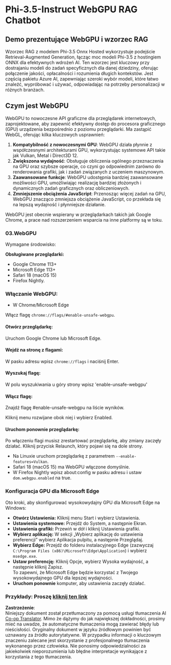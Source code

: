 <!--
CO_OP_TRANSLATOR_METADATA:
{
  "original_hash": "b62864faf628eb07f5231d4885555198",
  "translation_date": "2025-07-17T03:09:32+00:00",
  "source_file": "md/02.Application/01.TextAndChat/Phi3/WebGPUWithPhi35Readme.md",
  "language_code": "pl"
}
-->
# Phi-3.5-Instruct WebGPU RAG Chatbot

## Demo prezentujące WebGPU i wzorzec RAG

Wzorzec RAG z modelem Phi-3.5 Onnx Hosted wykorzystuje podejście Retrieval-Augmented Generation, łącząc moc modeli Phi-3.5 z hostingiem ONNX dla efektywnych wdrożeń AI. Ten wzorzec jest kluczowy przy dostrajaniu modeli do zadań specyficznych dla danej dziedziny, oferując połączenie jakości, opłacalności i rozumienia długich kontekstów. Jest częścią pakietu Azure AI, zapewniając szeroki wybór modeli, które łatwo znaleźć, wypróbować i używać, odpowiadając na potrzeby personalizacji w różnych branżach.

## Czym jest WebGPU  
WebGPU to nowoczesne API graficzne dla przeglądarek internetowych, zaprojektowane, aby zapewnić efektywny dostęp do procesora graficznego (GPU) urządzenia bezpośrednio z poziomu przeglądarki. Ma zastąpić WebGL, oferując kilka kluczowych usprawnień:

1. **Kompatybilność z nowoczesnymi GPU**: WebGPU działa płynnie z współczesnymi architekturami GPU, wykorzystując systemowe API takie jak Vulkan, Metal i Direct3D 12.
2. **Zwiększona wydajność**: Obsługuje obliczenia ogólnego przeznaczenia na GPU oraz szybsze operacje, co czyni go odpowiednim zarówno do renderowania grafiki, jak i zadań związanych z uczeniem maszynowym.
3. **Zaawansowane funkcje**: WebGPU udostępnia bardziej zaawansowane możliwości GPU, umożliwiając realizację bardziej złożonych i dynamicznych zadań graficznych oraz obliczeniowych.
4. **Zmniejszenie obciążenia JavaScript**: Przenosząc więcej zadań na GPU, WebGPU znacząco zmniejsza obciążenie JavaScript, co przekłada się na lepszą wydajność i płynniejsze działanie.

WebGPU jest obecnie wspierany w przeglądarkach takich jak Google Chrome, a prace nad rozszerzeniem wsparcia na inne platformy są w toku.

### 03.WebGPU  
Wymagane środowisko:

**Obsługiwane przeglądarki:**  
- Google Chrome 113+  
- Microsoft Edge 113+  
- Safari 18 (macOS 15)  
- Firefox Nightly.

### Włączanie WebGPU:

- W Chrome/Microsoft Edge  

Włącz flagę `chrome://flags/#enable-unsafe-webgpu`.

#### Otwórz przeglądarkę:  
Uruchom Google Chrome lub Microsoft Edge.

#### Wejdź na stronę z flagami:  
W pasku adresu wpisz `chrome://flags` i naciśnij Enter.

#### Wyszukaj flagę:  
W polu wyszukiwania u góry strony wpisz 'enable-unsafe-webgpu'

#### Włącz flagę:  
Znajdź flagę #enable-unsafe-webgpu na liście wyników.

Kliknij menu rozwijane obok niej i wybierz Enabled.

#### Uruchom ponownie przeglądarkę:  

Po włączeniu flagi musisz zrestartować przeglądarkę, aby zmiany zaczęły działać. Kliknij przycisk Relaunch, który pojawi się na dole strony.

- Na Linuxie uruchom przeglądarkę z parametrem `--enable-features=Vulkan`.  
- Safari 18 (macOS 15) ma WebGPU włączone domyślnie.  
- W Firefox Nightly wpisz about:config w pasku adresu i ustaw `dom.webgpu.enabled` na true.

### Konfiguracja GPU dla Microsoft Edge  

Oto kroki, aby skonfigurować wysokowydajny GPU dla Microsoft Edge na Windows:

- **Otwórz Ustawienia:** Kliknij menu Start i wybierz Ustawienia.  
- **Ustawienia systemowe:** Przejdź do System, a następnie Ekran.  
- **Ustawienia grafiki:** Przewiń w dół i kliknij Ustawienia grafiki.  
- **Wybierz aplikację:** W sekcji „Wybierz aplikację do ustawienia preferencji” wybierz Aplikacja pulpitu, a następnie Przeglądaj.  
- **Wybierz Edge:** Przejdź do folderu instalacyjnego Edge (zazwyczaj `C:\Program Files (x86)\Microsoft\Edge\Application`) i wybierz `msedge.exe`.  
- **Ustaw preferencję:** Kliknij Opcje, wybierz Wysoka wydajność, a następnie kliknij Zapisz.  
To zapewni, że Microsoft Edge będzie korzystać z Twojego wysokowydajnego GPU dla lepszej wydajności.  
- **Uruchom ponownie** komputer, aby ustawienia zaczęły działać.

### Przykłady: Proszę [kliknij ten link](https://github.com/microsoft/aitour-exploring-cutting-edge-models/tree/main/src/02.ONNXRuntime/01.WebGPUChatRAG)

**Zastrzeżenie**:  
Niniejszy dokument został przetłumaczony za pomocą usługi tłumaczenia AI [Co-op Translator](https://github.com/Azure/co-op-translator). Mimo że dążymy do jak największej dokładności, prosimy mieć na uwadze, że automatyczne tłumaczenia mogą zawierać błędy lub nieścisłości. Oryginalny dokument w języku źródłowym powinien być uznawany za źródło autorytatywne. W przypadku informacji o kluczowym znaczeniu zalecane jest skorzystanie z profesjonalnego tłumaczenia wykonanego przez człowieka. Nie ponosimy odpowiedzialności za jakiekolwiek nieporozumienia lub błędne interpretacje wynikające z korzystania z tego tłumaczenia.
